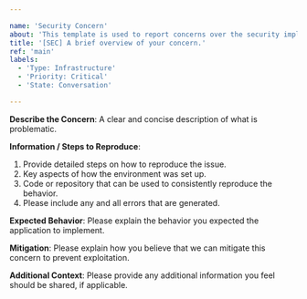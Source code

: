 ```yaml
---

name: 'Security Concern'
about: 'This template is used to report concerns over the security implementations in our projects.'
title: '[SEC] A brief overview of your concern.'
ref: 'main'
labels:
  - 'Type: Infrastructure'
  - 'Priority: Critical'
  - 'State: Conversation'

---
```


**Describe the Concern**: A clear and concise description of what is
problematic.

**Information / Steps to Reproduce**:

1. Provide detailed steps on how to reproduce the issue.
2. Key aspects of how the environment was set up.
3. Code or repository that can be used to consistently reproduce the behavior.
4. Please include any and all errors that are generated.

**Expected Behavior**: Please explain the behavior you expected the application
to implement.

**Mitigation**: Please explain how you believe that we can mitigate this concern
to prevent exploitation.

**Additional Context**: Please provide any additional information you feel
should be shared, if applicable.